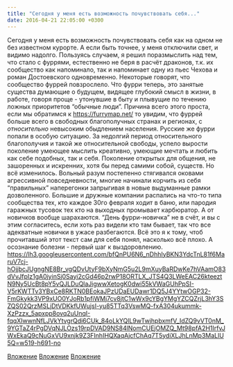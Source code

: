 ```yaml
---
title: "Сегодня у меня есть возможность почувствовать себя..."
date: 2016-04-21 22:05:00 +0300
---
```


Сегодня у меня есть возможность почувствовать себя как на одном не без известном курорте. А если быть точнее, у меня отключили свет, и видимо надолго. Пользуясь случаем, я решил поразмыслить над тем, что стало с фуррями, естественно не беря в расчёт драконов, т.к. их сообщество как напоминало, так и напоминает одну из пьес Чехова и роман Достоевского одновременно.
Некоторые говорят, что сообщество фуррей повзрослело. Что фурри теперь, это занятые существа думающие о будущем, видящее глубокий смысл в жизни, в работе, говоря проще - утонувшие в быту и плывущие по течению ложных приоритетов “обычные люди”. Причина всего этого проста, если мы обратимся к https://furrymap.net/ то увидим, что фуррей больше всего в свободных благополучных странах и регионах, с _относительно_ невысоким обыдлением населения. Русские же фурри попали в особую ситуацию. За недолгий период относительного благополучия и такой же относительной свободы, успело вырости поколение умеющее мыслить креативно, умеющие мечтать и любить как себе подобных, так и себя. Поколение открытых для общения, не зашоренных и искренних, хотя бы перед самими собой, существ.
Но всё изменилось. Вольный разум постепенно стягивался оковами агрессивной повседневности, многие начинали корчить из себя “правильных” наперегонки запрыгивая в новые выдуманные рамки дозволенного. Большие и дружные компании распались на что-то типа сообщества тех, кто каждое 30го февраля ходит в баню, или пародия гаражных тусовок тех кто на выходных промывает карбюратор. А от новичков вообще шарахаются. “День фурри-новичка” не в счёт, и вы с этим согласитесь, если хоть раз видели кто там бывает, так что все адекватные новички в ужасе разбегаются.
Всё это я к тому, чтоб прочитавший этот текст сам для себя понял, насколько всё плохо. А осознание болезни - первый шаг к выздоровлению.
https://lh3.googleusercontent.com/bfQnPU6N6_nDhhIyBKN3YdcTnL81f6MaruV7cj-hOjjbcJUgngNE8Br_vgQDvUtyF9bXyNmG5u2L9mXuyBaRDwKe7hVAamO83dVvJfpIz1gA0jyinSj0Sayi2cGd46p2rwP18ORTLX_JTS4Q3LWeEAC26kteeztN9Ny5UcBt8pY5vQJLDuQlaJigwwXetogK0dwi55kVWaGUhPpSI-V5rKWTTv3YBxCe8RKTN0BEokaJPzUDaEUDawr1DQ5J4YYtwOGP32-FmGkykk3VP9xUO0YJoRb1pfiWMj7cv8jtC1wWx9cYBgYMgYZCQZrjL3hY3SZQS02QrzMSLjDtVDKkfUWujsI-yu85TTq3VswMQ-fxA304ukummk-XzPzzx_5apxpp8ovq2uUnqI-fqqXIwwnNfLJVkYtvgrQdi6CUk_84oLkYQlL9wTwjhpbxmfV_IdZQ9vVT0nM_9YGTaZ4rPgDVqNJLOzs19rpDVAD9NS84lNomCUEjOMZQ_Mt98pfA2H1IrfvJWxEkaQ9cNuGxVU9xnjk9Z3FInhIHQXaqAjcfChAq7T5ydiXLJhLnMp3MaLlU5Q=w519-h691-no


[Вложение](/assets/vk_photos/3/JmjCO_cfoiU.jpg)
[Вложение](/assets/vk_photos/4/b4VefrjPcGg.jpg)
[Вложение](/assets/vk_photos/4/-LeVD-ZP-0U.jpg)
